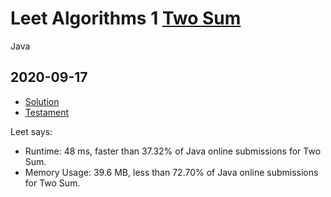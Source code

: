 


# Leet Algorithms 1 [Two Sum](https://leetcode.com/problems/two-sum)
Java


## 2020-09-17
* [Solution](Solution.java)
* [Testament](Testament.java)

Leet says:
* Runtime: 48 ms, faster than 37.32% of Java online submissions for Two Sum.
* Memory Usage: 39.6 MB, less than 72.70% of Java online submissions for Two Sum.
